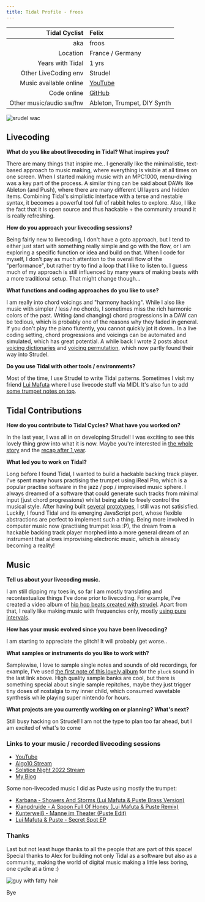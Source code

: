 ```yaml
---
title: Tidal Profile - froos
---
```


| Tidal Cyclist  | Felix    |
| --------:    | :---------- |
| aka    | froos |
| Location | France / Germany | 
| Years with Tidal | 1  yrs |
| Other LiveCoding env | Strudel |
| Music available online | [YouTube](https://www.youtube.com/channel/UCCzL14wczvJyJaVYjh4nfJQ)  |
| Code online | [GitHub](github.com/felixroos/) |
| Other music/audio sw/hw | Ableton, Trumpet, DIY Synth |

![srudel wac](https://i.imgur.com/5fClfIp.png)

## Livecoding  

**What do you like about livecoding in Tidal? What inspires you?**

There are many things that inspire me..
I generally like the minimalistic, text-based approach to music making, where everything is visible at all times on one screen. When I started making music with an MPC1000, menu-diving was a key part of the process.
A similar thing can be said about DAWs like Ableton (and Push), where there are many different UI layers and hidden items.
Combining Tidal's simplistic interface with a terse and nestable syntax, it becomes a powerful tool full of rabbit holes to explore. Also, I like the fact that it is open source and thus hackable + the community around it is really refreshing.

**How do you approach your livecoding sessions?**  

Being fairly new to livecoding, I don't have a goto approach, but I tend to either just start with something really simple and go with the flow, or I am exploring a specific function or idea and build on that.
When I code for myself, I don't pay as much attention to the overall flow of the "performance",
but rather try to find a loop that I like to listen to. I guess much of my approach is still influenced by many years of making beats with a more traditional setup. That might change though...

**What functions and coding approaches do you like to use?**  

I am really into chord voicings and "harmony hacking". While I also like music with simpler / less / no chords,
I sometimes miss the rich harmonic colors of the past. Writing (and changing) chord progressions in a DAW can be tedious, which is probably one of the reasons why they faded in general. If you don't play the piano flutently, you cannot quickly jot it down.. In a live coding setting, chord progressions and voicings can be automated and simulated, which has great potential.
A while back I wrote 2 posts about [voicing dictionaries](https://loophole-letters.vercel.app/rhythmical-chords) and [voicing permutation](https://loophole-letters.vercel.app/voicing-permutation), which now partly found their way into Strudel.

**Do you use Tidal with other tools / environments?**  

Most of the time, I use Strudel to write Tidal patterns. Sometimes I visit my friend [Lui Mafuta](https://soundcloud.com/luimafuta) where I use livecode stuff via MIDI. It's also fun to add [some trumpet notes on top](https://www.youtube.com/watch?v=IcMSocdKwvw).

## Tidal Contributions  

**How do you contribute to Tidal Cycles? What have you worked on?**  

In the last year, I was all in on developing Strudel!
I was exciting to see this lovely thing grow into what it is now.
Maybe you're interested in [the whole story](https://loophole-letters.vercel.app/strudel) and the [recap after 1 year](https://loophole-letters.vercel.app/strudel1year).

**What led you to work on Tidal?**

Long before I found Tidal, I wanted to build a hackable backing track player. I've spent many hours practising the trumpet using iReal Pro, which is a popular practise software in the jazz / pop / improvised music sphere. I always dreamed of a software that could generate such tracks from minimal input (just chord progressions) whilst being able to freely control the musical style. After having built [several](https://felixroos.github.io/jazzband/) [prototypes](https://felixroos.github.io/color-tunes/), I still was not satisisfied. Luckily, I found Tidal and its emerging JavaScript port, whose flexible abstractions are perfect to implement such a thing.
Being more involved in computer music now (practising trumpet less :P), the dream from a hackable backing track player morphed into a more general dream of an instrument that allows improvising electronic music, which is already becoming a reality!

## Music  

**Tell us about your livecoding music.**  

I am still dipping my toes in, so far I am mostly translating and recontextualize things I've done prior to livecoding.
For example, I've created a video album of [hip hop beats created with strudel](https://www.youtube.com/watch?v=KEndMf5udEw&list=PL7oyavMs9sS9gLY8TR6n4ILi-_5uq5ix8).
Apart from that, I really like making music with frequencies only, mostly [using pure intervals](https://strudel.tidalcycles.org/?uFDgT5d4pL_0).

**How has your music evolved since you have been livecoding?**  

I am starting to appreciate the glitch! It will probably get worse..

**What samples or instruments do you like to work with?**  

Samplewise, I love to sample single notes and sounds of old recordings, for example, I've used [the first note of this lovely album](https://www.youtube.com/watch?v=jaWdVJO5H98) for the `pluck` sound in the last link above.
High quality sample banks are cool, but there is something special about single sample repitches, maybe they just trigger tiny doses of nostalgia to my inner child, which consumed wavetable synthesis while playing super nintendo for hours.

**What projects are you currently working on or planning? What's next?**  

Still busy hacking on Strudel! I am not the type to plan too far ahead, but I am excited of what's to come

### Links to your music / recorded livecoding sessions

- [YouTube](https://www.youtube.com/channel/UCCzL14wczvJyJaVYjh4nfJQ)
- [Algo10 Stream](https://www.youtube.com/watch?v=IcMSocdKwvw)
- [Solstice Night 2022 Stream](https://www.youtube.com/watch?v=P1DDsOvcyco)
- [My Blog](https://loophole-letters.vercel.app/)

Some non-livecoded music I did as Puste using mostly the trumpet:

- [Karbana - Showers And Storms (Lui Mafuta & Puste Brass Version)](https://soundcloud.com/friendlyconnections/karbana-showers-and-storms-1?in=luimafuta/sets/remixes)
- [Klangdruide - A Spoon Full Of Honey (Lui Mafuta & Puste Remix)](https://soundcloud.com/hugrecords/klangdruide-spoon-full-of-honey-lui-mafuta-puste-remix?in=luimafuta/sets/remixes)
- [Kunterweiß - Manne im Theater (Puste Edit)](https://soundcloud.com/ketoga/kunterweiss-manne-im-theater)
- [Lui Mafuta & Puste - Secret Spot EP](https://open.spotify.com/album/5MI78yNDgbhhxa2uA9CLot)

### Thanks

Last but not least huge thanks to all the people that are part of this space!
Special thanks to Alex for building not only Tidal as a software but also as a community, making the world of digital music making a little less boring, one cycle at a time :)

![guy with fatty hair](https://i.imgur.com/QNLKOeC.jpg)

Bye
